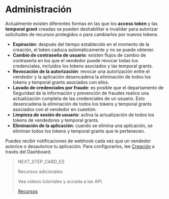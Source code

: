# Administración
 
Actualmente existen diferentes formas en las que los **access token** y las **temporal grant** creadas se pueden deshabilitar e invalidar para autorizar solicitudes de recursos protegidos o para cambiarlos por nuevos tokens.
 
* **Expiración**: después del tiempo establecido en el momento de la creación, el token caduca automáticamente y no se puede obtener.
* **Cambio de contraseña de usuario**: existen flujos de cambio de contraseña en los que el vendedor puede revocar todas tus credenciales, incluidos los tokens asociados y las temporal grants.
* **Revocación de la autorización**: revocar una autorización entre el vendedor y la aplicación desencadena la eliminación de todos los tokens y temporal grants asociados con ellos.
* **Lavado de credenciales por fraude**: es posible que el departamento de Seguridad de la información y prevención de fraudes realice una actualización completa de las credenciales de un usuario. Esto desencadena la eliminación de todos los tokens y temporal grants asociados con el vendedor en cuestión.
* **Limpieza de sesión de usuario**: activa la actualización de todos los tokens de vendedores y temporal grants.
* **Eliminación de la aplicación**: cuando se elimina una aplicación, se eliminan todos los tokens y temporal grants que le pertenecen.
 
Puedes recibir notificaciones de webhook cada vez que un vendedor autorice o desautorice tu aplicación. Para configurarlos, lee [Creación](https://www.mercadopago[FAKER][URL][DOMAIN]/developers/es/guides/resources/dashboard/creation) a través del Dashboard.
 
> NEXT_STEP_CARD_ES
>
> Recursos adicionales
>
> Vea videos tutoriales y acceda a las API.
>
> [Recursos](https://www.mercadopago[FAKER][URL][DOMAIN]/developers/es/guides/resources/dashboard/resources)